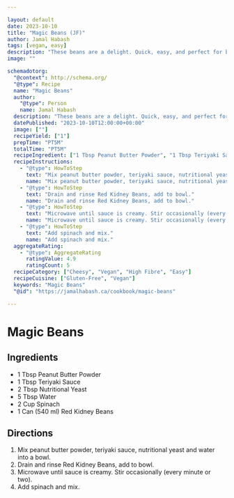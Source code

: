 ```yaml
---

layout: default
date: 2023-10-10
title: "Magic Beans (JF)"
author: Jamal Habash
tags: [vegan, easy]
description: "These beans are a delight. Quick, easy, and perfect for busy days."
image: ""

schemadotorg:
  "@context": http://schema.org/
  "@type": Recipe
  name: "Magic Beans"
  author:
    "@type": Person
    name: Jamal Habash
  description: "These beans are a delight. Quick, easy, and perfect for busy days."
  datePublished: "2023-10-10T12:00:00+00:00"
  image: [""]
  recipeYield: ["1"]
  prepTime: "PT5M"
  totalTime: "PT5M"
  recipeIngredient: ["1 Tbsp Peanut Butter Powder", "1 Tbsp Teriyaki Sauce", "2 Tbsp Nutritional Yeast", "5 Tbsp Water", "2 Cup Spinach", "1 Can (540 ml) Red Kidney Beans"]
  recipeInstructions:
    - "@type": HowToStep
      text: "Mix peanut butter powder, teriyaki sauce, nutritional yeast and water into a bowl."
      name: "Mix peanut butter powder, teriyaki sauce, nutritional yeast and water into a bowl."
    - "@type": HowToStep
      text: "Drain and rinse Red Kidney Beans, add to bowl."
      name: "Drain and rinse Red Kidney Beans, add to bowl."
    - "@type": HowToStep
      text: "Microwave until sauce is creamy. Stir occasionally (every minute or two)."
      name: "Microwave until sauce is creamy. Stir occasionally (every minute or two)."
    - "@type": HowToStep
      text: "Add spinach and mix."
      name: "Add spinach and mix."
  aggregateRating:
    - "@type": AggregateRating
      ratingValue: 4.9
      ratingCount: 5
  recipeCategory: ["Cheesy", "Vegan", "High Fibre", "Easy"]
  recipeCuisine: ["Gluten-Free", "Vegan"]
  keywords: "Magic Beans"
  "@id": "https://jamalhabash.ca/cookbook/magic-beans"

---
```

# Magic Beans

## Ingredients

- 1 Tbsp Peanut Butter Powder
- 1 Tbsp Teriyaki Sauce
- 2 Tbsp Nutritional Yeast
- 5 Tbsp Water
- 2 Cup Spinach
- 1 Can (540 ml) Red Kidney Beans

## Directions

1. Mix peanut butter powder, teriyaki sauce, nutritional yeast and water into a bowl.
2. Drain and rinse Red Kidney Beans, add to bowl.
3. Microwave until sauce is creamy. Stir occasionally (every minute or two). 
4. Add spinach and mix.
